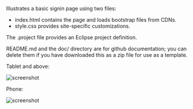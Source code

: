 Illustrates a basic signin page using two files:

  * index.html contains the page and loads bootstrap files from CDNs.
  * style.css provides site-specific customizations.

The .project file provides an Eclipse project definition.

README.md and the doc/ directory are for github documentation; you can delete them if you
have downloaded this as a zip file for use as a template.

Tablet and above:

![screenshot](https://raw.github.com/ics-software-engineering/bootstrap-example-intro/signin/doc/signin-normal.png)

Phone:

![screenshot](https://raw.github.com/ics-software-engineering/bootstrap-example-intro/signin/doc/signin-normal.png)


